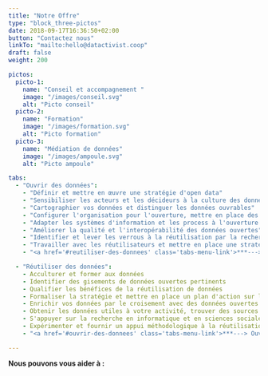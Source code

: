 ```yaml
---
title: "Notre Offre"
type: "block_three-pictos"
date: 2018-09-17T16:36:50+02:00
button: "Contactez nous"
linkTo: "mailto:hello@datactivist.coop"
draft: false
weight: 200

pictos: 
  picto-1: 
    name: "Conseil et accompagnement "
    image: "/images/conseil.svg"
    alt: "Picto conseil"
  picto-2: 
    name: "Formation"
    image: "/images/formation.svg"
    alt: "Picto formation"
  picto-3: 
    name: "Médiation de données"
    image: "/images/ampoule.svg"
    alt: "Picto ampoule"

tabs:
  - "Ouvrir des données":
    - "Définir et mettre en œuvre une stratégie d'open data"
    - "Sensibiliser les acteurs et les décideurs à la culture des données et de leur ouverture"
    - "Cartographier vos données et distinguer les données ouvrables"
    - "Configurer l'organisation pour l'ouverture, mettre en place des processus internes"
    - "Adapter les systèmes d'information et les process à l'ouverture des données"
    - "Améliorer la qualité et l'interopérabilité des données ouvertes"
    - "Identifier et lever les verrous à la réutilisation par la recherche en sciences sociales et en informatique"
    - "Travailler avec les réutilisateurs et mettre en place une stratégie d'open data guidée par la demande"
    - "<a href='#reutiliser-des-donnees' class='tabs-menu-link'>***---> Réutiliser des données ouvertes***</a>"

  - "Réutiliser des données":
    - Acculturer et former aux données
    - Identifier des gisements de données ouvertes pertinents
    - Qualifier les bénéfices de la réutilisation de données
    - Formaliser la stratégie et mettre en place un plan d'action sur l'open data
    - Enrichir vos données par le croisement avec des données ouvertes
    - Obtenir les données utiles à votre activité, trouver des sources alternatives de données
    - S'appuyer sur la recherche en informatique et en sciences sociales pour augmenter l'utilité des données ouvertes
    - Expérimenter et fournir un appui méthodologique à la réutilisation de données ouvertes
    - "<a href='#ouvrir-des-donnees' class='tabs-menu-link'>***---> Ouvrir des données***</a>"

---
```


**Nous pouvons vous aider à :**
